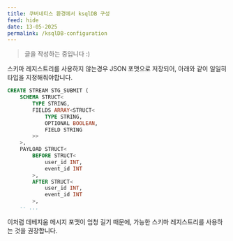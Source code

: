 ```yaml
---
title: 쿠버네티스 환경에서 ksqlDB 구성
feed: hide
date: 13-05-2025
permalink: /ksqlDB-configuration
---
```


> 글을 작성하는 중입니다 :)

스키마 레지스트리를 사용하지 않는경우 JSON 포맷으로 저장되어, 아래와 같이 일일히 타입을 지정해줘야합니다.

```sql
CREATE STREAM STG_SUBMIT (
    SCHEMA STRUCT<
        TYPE STRING,
        FIELDS ARRAY<STRUCT<
            TYPE STRING,
            OPTIONAL BOOLEAN,
            FIELD STRING
        >>
    >,
    PAYLOAD STRUCT<
        BEFORE STRUCT<
            user_id INT,
            event_id INT
        >,
        AFTER STRUCT<
            user_id INT,
            event_id INT
        >,
    -- ...
```

이처럼 데베지움 메시지 포맷이 엄청 길기 때문에, 가능한 스키마 레지스트리를 사용하는 것을 권장합니다.

